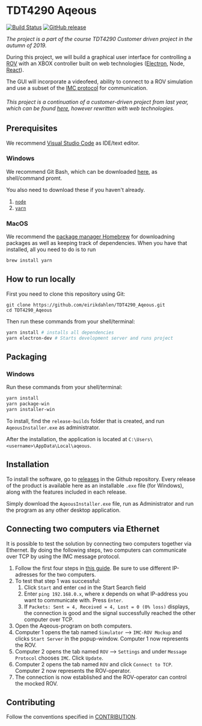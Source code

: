 # TDT4290 Aqeous

[![Build Status](https://travis-ci.org/eirikdahlen/TDT4290_Aqeous.svg?branch=master)](https://travis-ci.org/eirikdahlen/TDT4290_Aqeous) [![GitHub release](https://img.shields.io/github/v/release/eirikdahlen/TDT4290_Aqeous)](https://github.com/eirikdahlen/TDT4290_Aqeous/releases)

_The project is a part of the course TDT4290 Customer driven project in the autumn of 2019._

During this project, we will build a graphical user interface for controlling a [ROV](https://en.wikipedia.org/wiki/Remotely_operated_underwater_vehicle) with an XBOX controller built on web technologies ([Electron](https://electronjs.org/), Node, [React](https://reactjs.org/)).

The GUI will incorporate a videofeed, ability to connect to a ROV simulation and use a subset of the [IMC protocol](https://www.lsts.pt/toolchain/imc) for communication.

###### This project is a continuation of a customer-driven project from last year, which can be found [here](https://github.com/Kpro11/Aqeous), however rewritten with web technologies.

## Prerequisites

We recommend [Visual Studio Code](https://code.visualstudio.com/) as IDE/text editor.

### Windows

We recommend Git Bash, which can be downloaded [here](https://git-scm.com/downloads), as shell/command promt.

You also need to download these if you haven't already.

1. [`node`](https://nodejs.org/en/)
2. [`yarn`](https://yarnpkg.com/lang/en/)

### MacOS

We recommend the [package manager Homebrew](https://brew.sh/index_nb) for downloadning packages as well as keeping track of dependencies. When you have that installed, all you need to do is to run

```bash
brew install yarn
```

## How to run locally

First you need to clone this repository using Git:

```
git clone https://github.com/eirikdahlen/TDT4290_Aqeous.git
cd TDT4290_Aqeous
```

Then run these commands from your shell/terminal:

```bash
yarn install # installs all dependencies
yarn electron-dev # Starts development server and runs project
```

## Packaging

### Windows

Run these commands from your shell/terminal:

```bash
yarn install
yarn package-win
yarn installer-win
```

To install, find the `release-builds` folder that is created, and run `AqeousInstaller.exe` as administrator.

After the installation, the application is located at `C:\Users\<username>\AppData\Local\aqeous`.

## Installation

To install the software, go to [releases](https://github.com/eirikdahlen/TDT4290_Aqeous/releases) in the Github repository.
Every release of the product is available here as an installable `.exe` file (for Windows), along with the features included in each release.

Simply download the `AqeousInstaller.exe` file, run as Administrator and run the program as any other desktop application.

## Connecting two computers via Ethernet

It is possible to test the solution by connecting two computers together via Ethernet.
By doing the following steps, two computers can communicate over TCP by using the IMC message protocol.

1. Follow the first four steps in [this guide](https://www.maketecheasier.com/connect-two-windows-computer-on-lan/). Be sure to use different IP-adresses for the two computers.
2. To test that step 1 was successful:
   1. Click `Start` and enter `cmd` in the Start Search field
   2. Enter `ping 192.168.0.x`, where x depends on what IP-address you want to communicate with. Press `Enter`.
   3. If `Packets: Sent = 4, Received = 4, Lost = 0 (0% loss)` displays, the connection is good and the signal successfully reached the other computer over TCP.
3. Open the Aqeous-program on both computers.
4. Computer 1 opens the tab named `Simulator` --> `IMC-ROV Mockup` and clicks `Start Server` in the popup-window. Computer 1 now represents the ROV.
5. Computer 2 opens the tab named `ROV` --> `Settings` and under `Message Protocol` chooses `IMC`. Click `Update`.
6. Computer 2 opens the tab named `ROV` and click `Connect to TCP`. Computer 2 now represents the ROV-operator.
7. The connection is now established and the ROV-operator can control the mocked ROV.

## Contributing

Follow the conventions specified in [CONTRIBUTION](./CONTRIBUTING.md).
